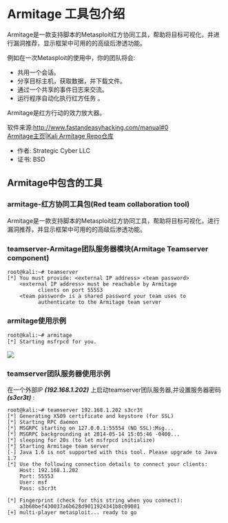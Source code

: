 # Armitage 工具包介绍
Armitage是一款支持脚本的Metasploit红方协同工具，帮助将目标可视化，并进行漏洞推荐，显示框架中可用的的高级后渗透功能。  

例如在一次Metasploit的使用中，你的团队将会:

- 共用一个会话。
- 分享目标主机，获取数据，并下载文件。
- 通过一个共享的事件日志来交流。
- 运行程序自动化执行红方任务 。

Armitage是红方行动的效力放大器。  

软件来源:http://www.fastandeasyhacking.com/manual#0  
[Armitage主页](http://www.fastandeasyhacking.com/)|[Kali Armitage Repo仓库](https://gitlab.com/kalilinux/packages/armitage.git;a=summary)

- 作者: Strategic Cyber LLC
- 证书: BSD
## Armitage中包含的工具
### armitage-红方协同工具包(Red team collaboration tool)
Armitage是一款支持脚本的Metasploit红方协同工具，帮助将目标可视化，进行漏洞推荐，并显示框架中可用的的高级后渗透功能。  
### teamserver-Armitage团队服务器模块(Armitage Teamserver component)
```
root@kali:~# teamserver
[*] You must provide: <external IP address> <team password>
    <external IP address> must be reachable by Armitage
          clients on port 55553
    <team password> is a shared password your team uses to
          authenticate to the Armitage team server
```
### armitage使用示例
```bash
root@kali:~# armitage
[*] Starting msfrpcd for you.
```
![](http://tools.kali.org/wp-content/uploads/2014/02/armitage.png)
### teamserver团队服务器使用示例
在一个外部IP ***(192.168.1.202)*** 上启动teamserver团队服务器,并设置服务器密码 ***(s3cr3t)*** :
```
root@kali:~# teamserver 192.168.1.202 s3cr3t
[*] Generating X509 certificate and keystore (for SSL)
[*] Starting RPC daemon
[*] MSGRPC starting on 127.0.0.1:55554 (NO SSL):Msg...
[*] MSGRPC backgrounding at 2014-05-14 15:05:46 -0400...
[*] sleeping for 20s (to let msfrpcd initialize)
[*] Starting Armitage team server
[-] Java 1.6 is not supported with this tool. Please upgrade to Java 1.7
[*] Use the following connection details to connect your clients:
    Host: 192.168.1.202
    Port: 55553
    User: msf
    Pass: s3cr3t

[*] Fingerprint (check for this string when you connect):
    a3b60bef430037a6b628d9011924341b8c09081
[+] multi-player metasploit... ready to go
```

